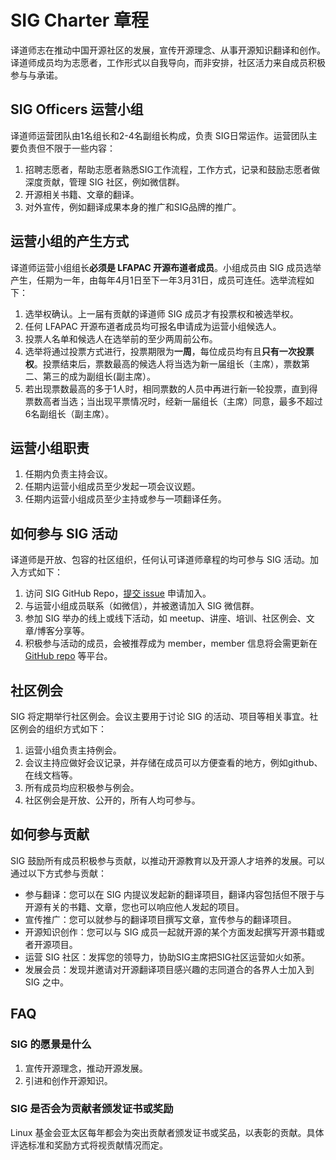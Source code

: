# SIG Charter 章程

译道师志在推动中国开源社区的发展，宣传开源理念、从事开源知识翻译和创作。译道师成员均为志愿者，工作形式以自我导向，而非安排，社区活力来自成员积极参与与承诺。

## SIG Officers 运营小组

译道师运营团队由1名组长和2-4名副组长构成，负责 SIG日常运作。运营团队主要负责但不限于一些内容：

1. 招聘志愿者，帮助志愿者熟悉SIG工作流程，工作方式，记录和鼓励志愿者做深度贡献，管理 SIG 社区，例如微信群。
2. 开源相关书籍、文章的翻译。
3. 对外宣传，例如翻译成果本身的推广和SIG品牌的推广。

## 运营小组的产生方式

译道师运营小组组长**必须是 LFAPAC 开源布道者成员**。小组成员由 SIG 成员选举产生，任期为一年，由每年4月1日至下一年3月31日，成员可连任。选举流程如下：

1. 选举权确认。上一届有贡献的译道师 SIG 成员才有投票权和被选举权。
2. 任何 LFAPAC 开源布道者成员均可报名申请成为运营小组候选人。
3. 投票人名单和候选人在选举前的至少两周前公布。
4. 选举将通过投票方式进行，投票期限为**一周**，每位成员均有且**只有一次投票权**。投票结束后，票数最高的候选人将当选为新一届组长（主席），票数第二、第三的成为副组长(副主席）。
5. 若出现票数最高的多于1人时，相同票数的人员中再进行新一轮投票，直到得票数高者当选；当出现平票情况时，经新一届组长（主席）同意，最多不超过6名副组长（副主席）。

## 运营小组职责

1. 任期内负责主持会议。
2. 任期内运营小组成员至少发起一项会议议题。
3. 任期内运营小组成员至少主持或参与一项翻译任务。

## 如何参与 SIG 活动

译道师是开放、包容的社区组织，任何认可译道师章程的均可参与 SIG 活动。加入方式如下：

1. 访问 SIG GitHub Repo，[提交 issue](https://github.com/lfapac-open-source-evangelist/education-and-talent-development-sig/issues/new?assignees=sunny0826&labels=new+member&projects=&template=apply-to-join-the-edu-sig.md&title=%5BNew+Member%5D) 申请加入。
2. 与运营小组成员联系（如微信），并被邀请加入 SIG 微信群。
3. 参加 SIG 举办的线上或线下活动，如 meetup、讲座、培训、社区例会、文章/博客分享等。
4. 积极参与活动的成员，会被推荐成为 member，member 信息将会需更新在 [GitHub repo](https://github.com/lfapac-open-source-evangelist/education-and-talent-development-sig) 等平台。

## 社区例会

SIG 将定期举行社区例会。会议主要用于讨论 SIG 的活动、项目等相关事宜。社区例会的组织方式如下：

1. 运营小组负责主持例会。
2. 会议主持应做好会议记录，并存储在成员可以方便查看的地方，例如github、在线文档等。
3. 所有成员均应积极参与例会。
4. 社区例会是开放、公开的，所有人均可参与。


## 如何参与贡献

SIG 鼓励所有成员积极参与贡献，以推动开源教育以及开源人才培养的发展。可以通过以下方式参与贡献：

- 参与翻译：您可以在 SIG 内提议发起新的翻译项目，翻译内容包括但不限于与开源有关的书籍、文章，您也可以响应他人发起的项目。
- 宣传推广：您可以就参与的翻译项目撰写文章，宣传参与的翻译项目。
- 开源知识创作：您可以与 SIG 成员一起就开源的某个方面发起撰写开源书籍或者开源项目。
- 运营 SIG 社区：发挥您的领导力，协助SIG主席把SIG社区运营如火如荼。
- 发展会员：发现并邀请对开源翻译项目感兴趣的志同道合的各界人士加入到 SIG 之中。

## FAQ

### SIG 的愿景是什么

1. 宣传开源理念，推动开源发展。
2. 引进和创作开源知识。

### SIG 是否会为贡献者颁发证书或奖励

Linux 基金会亚太区每年都会为突出贡献者颁发证书或奖品，以表彰的贡献。具体评选标准和奖励方式将视贡献情况而定。
